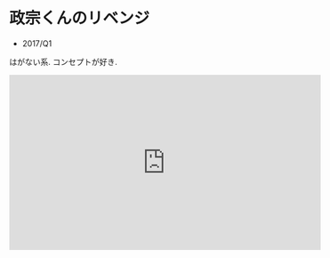# 政宗くんのリベンジ

- 2017/Q1

はがない系.
コンセプトが好き.

<iframe width="560" height="315" src="https://www.youtube.com/embed/XmfXcVLA1d8" frameborder="0" allow="accelerometer; autoplay; encrypted-media; gyroscope; picture-in-picture" allowfullscreen></iframe>
